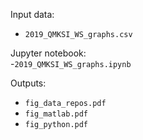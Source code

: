 Input data:  
- `2019_QMKSI_WS_graphs.csv`

Jupyter notebook:  
-`2019_QMKSI_WS_graphs.ipynb`  

Outputs:  
- `fig_data_repos.pdf`  
- `fig_matlab.pdf`  
- `fig_python.pdf`  
